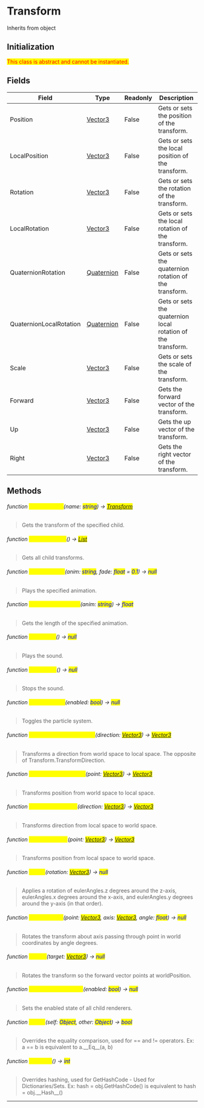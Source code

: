 # Transform
Inherits from object
## Initialization
<mark style="color:red;">This class is abstract and cannot be instantiated.</mark>

## Fields
|Field|Type|Readonly|Description|
|---|---|---|---|
|Position|[Vector3](../objects/Vector3.md)|False|Gets or sets the position of the transform.|
|LocalPosition|[Vector3](../objects/Vector3.md)|False|Gets or sets the local position of the transform.|
|Rotation|[Vector3](../objects/Vector3.md)|False|Gets or sets the rotation of the transform.|
|LocalRotation|[Vector3](../objects/Vector3.md)|False|Gets or sets the local rotation of the transform.|
|QuaternionRotation|[Quaternion](../objects/Quaternion.md)|False|Gets or sets the quaternion rotation of the transform.|
|QuaternionLocalRotation|[Quaternion](../objects/Quaternion.md)|False|Gets or sets the quaternion local rotation of the transform.|
|Scale|[Vector3](../objects/Vector3.md)|False|Gets or sets the scale of the transform.|
|Forward|[Vector3](../objects/Vector3.md)|False|Gets the forward vector of the transform.|
|Up|[Vector3](../objects/Vector3.md)|False|Gets the up vector of the transform.|
|Right|[Vector3](../objects/Vector3.md)|False|Gets the right vector of the transform.|
## Methods
###### function <mark style="color:yellow;">GetTransform</mark>(name: <mark style="color:blue;">string</mark>) → <mark style="color:blue;">[Transform](../objects/Transform.md)</mark>
> Gets the transform of the specified child.

###### function <mark style="color:yellow;">GetTransforms</mark>() → <mark style="color:blue;">[List](../objects/List.md)</mark>
> Gets all child transforms.

###### function <mark style="color:yellow;">PlayAnimation</mark>(anim: <mark style="color:blue;">string</mark>, fade: <mark style="color:blue;">float</mark> = <mark style="color:blue;">0.1</mark>) → <mark style="color:blue;">null</mark>
> Plays the specified animation.

###### function <mark style="color:yellow;">GetAnimationLength</mark>(anim: <mark style="color:blue;">string</mark>) → <mark style="color:blue;">float</mark>
> Gets the length of the specified animation.

###### function <mark style="color:yellow;">PlaySound</mark>() → <mark style="color:blue;">null</mark>
> Plays the sound.

###### function <mark style="color:yellow;">StopSound</mark>() → <mark style="color:blue;">null</mark>
> Stops the sound.

###### function <mark style="color:yellow;">ToggleParticle</mark>(enabled: <mark style="color:blue;">bool</mark>) → <mark style="color:blue;">null</mark>
> Toggles the particle system.

###### function <mark style="color:yellow;">InverseTransformDirection</mark>(direction: <mark style="color:blue;">[Vector3](../objects/Vector3.md)</mark>) → <mark style="color:blue;">[Vector3](../objects/Vector3.md)</mark>
> Transforms a direction from world space to local space. The opposite of Transform.TransformDirection.

###### function <mark style="color:yellow;">InverseTransformPoint</mark>(point: <mark style="color:blue;">[Vector3](../objects/Vector3.md)</mark>) → <mark style="color:blue;">[Vector3](../objects/Vector3.md)</mark>
> Transforms position from world space to local space.

###### function <mark style="color:yellow;">TransformDirection</mark>(direction: <mark style="color:blue;">[Vector3](../objects/Vector3.md)</mark>) → <mark style="color:blue;">[Vector3](../objects/Vector3.md)</mark>
> Transforms direction from local space to world space.

###### function <mark style="color:yellow;">TransformPoint</mark>(point: <mark style="color:blue;">[Vector3](../objects/Vector3.md)</mark>) → <mark style="color:blue;">[Vector3](../objects/Vector3.md)</mark>
> Transforms position from local space to world space.

###### function <mark style="color:yellow;">Rotate</mark>(rotation: <mark style="color:blue;">[Vector3](../objects/Vector3.md)</mark>) → <mark style="color:blue;">null</mark>
> Applies a rotation of eulerAngles.z degrees around the z-axis, eulerAngles.x degrees around the x-axis, and eulerAngles.y degrees around the y-axis (in that order).

###### function <mark style="color:yellow;">RotateAround</mark>(point: <mark style="color:blue;">[Vector3](../objects/Vector3.md)</mark>, axis: <mark style="color:blue;">[Vector3](../objects/Vector3.md)</mark>, angle: <mark style="color:blue;">float</mark>) → <mark style="color:blue;">null</mark>
> Rotates the transform about axis passing through point in world coordinates by angle degrees.

###### function <mark style="color:yellow;">LookAt</mark>(target: <mark style="color:blue;">[Vector3](../objects/Vector3.md)</mark>) → <mark style="color:blue;">null</mark>
> Rotates the transform so the forward vector points at worldPosition.

###### function <mark style="color:yellow;">SetRenderersEnabled</mark>(enabled: <mark style="color:blue;">bool</mark>) → <mark style="color:blue;">null</mark>
> Sets the enabled state of all child renderers.

###### function <mark style="color:yellow;">\_\_Eq\_\_</mark>(self: <mark style="color:blue;">Object</mark>, other: <mark style="color:blue;">Object</mark>) → <mark style="color:blue;">bool</mark>
> Overrides the equality comparison, used for == and != operators. Ex: a == b is equivalent to a.\_\_Eq\_\_(a, b)

###### function <mark style="color:yellow;">\_\_Hash\_\_</mark>() → <mark style="color:blue;">int</mark>
> Overrides hashing, used for GetHashCode - Used for Dictionaries/Sets. Ex: hash = obj.GetHashCode() is equivalent to hash = obj.\_\_Hash\_\_()


---

